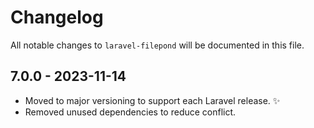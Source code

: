 # Changelog

All notable changes to `laravel-filepond` will be documented in this file.

## 7.0.0 - 2023-11-14

- Moved to major versioning to support each Laravel release. ✨
- Removed unused dependencies to reduce conflict.
